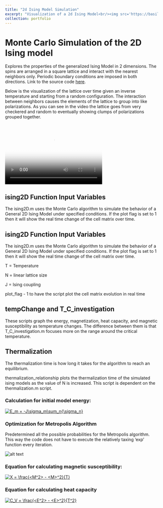 ```yaml
---
title: "2d Ising Model Simulation"
excerpt: "Visualization of a 2d Ising Model<br/><img src='https://basilwong.github.io/files/ising-model/ising_screenshot.PNG' width='200'>"
collection: portfolio
---
```


# Monte Carlo Simulation of the 2D Ising model

Explores the properties of the generalized Ising Model in 2 dimensions. The spins are arranged in a square lattice and interact with the nearest neighbors only. Periodic boundary conditions are imposed in both directions. Link to the source code [here](https://github.com/basilwong/monte-carlo-2D-ising).

Below is the visualization of the lattice over time given an inverse temperature and starting from a random configuration. The interaction between neighbors causes the elements of the lattice to group into like polarizations. As you can see in the video the lattice goes from very checkered and random to eventually showing clumps of polarizations  grouped together.

<video src="https://basilwong.github.io/files/ising-model/ising_capture.mp4" poster="https://basilwong.github.io/files/ising-model/ising_capture_moment.jpg" width="320" height="200" controls preload></video>

## ising2D Function Input Variables

The ising2D.m uses the Monte Carlo algorithm to simulate the behavior of a General 2D Ising Model under specified conditions. If the plot flag is set to 1 then it will show the real time change of the cell matrix over time.

## ising2D Function Input Variables

The ising2D.m uses the Monte Carlo algorithm to simulate the behavior of a General 2D Ising Model under specified conditions. If the plot flag is set to 1 then
it will show the real time change of the cell matrix over time.

T = Temperature

N = linear lattice size

J = Ising coupling

plot_flag - 1 to have the script plot the cell matrix evolution in real time

## tempChange and T_C_investigation

These scripts graph the energy, magnetization, heat capacity, and magnetic susceptibility as temperature changes. The difference between them is that T_C_investigation.m focuses more on the range around the critical temperature.

## Thermalization

The thermalization time is how long it takes for the algorithm to reach an equilibrium.

thermalization_relationship plots the thermalization time of the simulated ising models as the value of N is increased. This script is dependent on the thermalization.m script.

### Calculation for initial model energy:

<a href="https://www.codecogs.com/eqnedit.php?latex=E_m&space;=&space;-J\sigma_m\sum_n{\sigma_n}" target="_blank"><img src="https://latex.codecogs.com/gif.latex?E_m&space;=&space;-J\sigma_m\sum_n{\sigma_n}" title="E_m = -J\sigma_m\sum_n{\sigma_n}" /></a>

### Optimization for Metropolis Algorithm

Predetermined all the possible probabilities for the Metropolis algorithm. This way the code does not have to execute the relatively taxing ‘exp’ function every iteration.

![alt text](https://raw.githubusercontent.com/basilwong/monte-carlo-2D-ising/master/figures/metropolis_optimization.JPG)

### Equation for calculating magnetic susceptibility:

<a href="https://www.codecogs.com/eqnedit.php?latex=X&space;=&space;\frac{<M^2>&space;-&space;<M>^2}{T}" target="_blank"><img src="https://latex.codecogs.com/gif.latex?X&space;=&space;\frac{<M^2>&space;-&space;<M>^2}{T}" title="X = \frac{<M^2> - <M>^2}{T}" /></a>

### Equation for calculating heat capacity

<a href="https://www.codecogs.com/eqnedit.php?latex=C_V&space;=&space;\frac{<E^2>&space;-&space;<E>^2}{T^2}" target="_blank"><img src="https://latex.codecogs.com/gif.latex?C_V&space;=&space;\frac{<E^2>&space;-&space;<E>^2}{T^2}" title="C_V = \frac{<E^2> - <E>^2}{T^2}" /></a>
